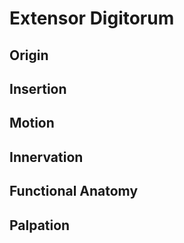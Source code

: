 # Extensor Digitorum
## Origin
## Insertion
## Motion
## Innervation
## Functional Anatomy
## Palpation